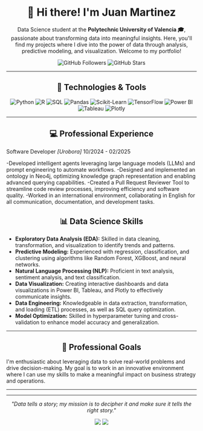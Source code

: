 <h1 align="center">👋 Hi there! I'm Juan Martinez</h1>

<p align="center">
  Data Science student at the <strong>Polytechnic University of Valencia 🎓</strong>, passionate about transforming data into meaningful insights. Here, you'll find my projects where I dive into the power of data through analysis, predictive modeling, and visualization. Welcome to my portfolio!
</p>

<p align="center">
  <img src="https://img.shields.io/github/followers/juanmartineezz?style=social" alt="GitHub Followers">
  <img src="https://img.shields.io/github/stars/juanmartineezz?style=social" alt="GitHub Stars">
</p>

---


<h2 align="center">🚀 Technologies & Tools</h2>

<div align="center">
  
  ![Python](https://img.shields.io/badge/-Python-3776AB?style=for-the-badge&logo=python&logoColor=white)
  ![R](https://img.shields.io/badge/-R-276DC3?style=for-the-badge&logo=r&logoColor=white)
  ![SQL](https://img.shields.io/badge/-SQL-4479A1?style=for-the-badge&logo=postgresql&logoColor=white)
  ![Pandas](https://img.shields.io/badge/-Pandas-150458?style=for-the-badge&logo=pandas)
  ![Scikit-Learn](https://img.shields.io/badge/-Scikit%20Learn-F7931E?style=for-the-badge&logo=scikit-learn&logoColor=white)
  ![TensorFlow](https://img.shields.io/badge/-TensorFlow-FF6F00?style=for-the-badge&logo=tensorflow&logoColor=white)
  ![Power BI](https://img.shields.io/badge/-Power%20BI-F2C811?style=for-the-badge&logo=powerbi&logoColor=black)
  ![Tableau](https://img.shields.io/badge/-Tableau-E97627?style=for-the-badge&logo=tableau&logoColor=white)
  ![Plotly](https://img.shields.io/badge/-Plotly-3f4f75?style=for-the-badge&logo=plotly&logoColor=white)
  
</div>

---

<h2 align="center">💻 Professional Experience</h2>

Software Developer
<em>[Urobora]</em>
10/2024 - 02/2025

-Developed intelligent agents leveraging large language models (LLMs) and prompt engineering to automate workflows.
-Designed and implemented an ontology in Neo4j, optimizing knowledge graph representation and enabling advanced querying capabilities.
-Created a Pull Request Reviewer Tool to streamline code review processes, improving efficiency and software quality.
-Worked in an international environment, collaborating in English for all communication, documentation, and development tasks.

<h2 align="center">📊 Data Science Skills</h2>

- **Exploratory Data Analysis (EDA):** Skilled in data cleaning, transformation, and visualization to identify trends and patterns.
- **Predictive Modeling:** Experienced with regression, classification, and clustering using algorithms like Random Forest, XGBoost, and neural networks.
- **Natural Language Processing (NLP):** Proficient in text analysis, sentiment analysis, and text classification.
- **Data Visualization:** Creating interactive dashboards and data visualizations in Power BI, Tableau, and Plotly to effectively communicate insights.
- **Data Engineering:** Knowledgeable in data extraction, transformation, and loading (ETL) processes, as well as SQL query optimization.
- **Model Optimization:** Skilled in hyperparameter tuning and cross-validation to enhance model accuracy and generalization.
  
---

<h2 align="center">🎯 Professional Goals</h2>

I'm enthusiastic about leveraging data to solve real-world problems and drive decision-making. My goal is to work in an innovative environment where I can use my skills to make a meaningful impact on business strategy and operations.

---


---

<p align="center">
  <i>"Data tells a story; my mission is to decipher it and make sure it tells the right story."</i>
</p>

<p align="center">
  <a href="https://www.linkedin.com/in/juan-mart%C3%ADnez-urdaci-a4a2022b5/"><img src="https://img.shields.io/badge/-LinkedIn-0A66C2?style=for-the-badge&logo=linkedin&logoColor=white"></a>
  <a href="https://github.com/juanmartineezz"><img src="https://img.shields.io/badge/-GitHub-181717?style=for-the-badge&logo=github&logoColor=white"></a>
</p>






